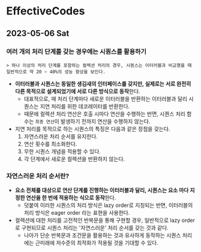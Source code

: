 # EffectiveCodes
## 2023-05-06 Sat
### 여러 개의 처리 단계를 갖는 경우에는 시퀀스를 활용하기
```
> 하나 이상의 처리 단계를 포함하는 컬렉션 처리의 경우, 시퀀스는 이터러블과 비교했을 때 일반적으로 약 20 ~ 40%의 성능 향상을 보인다.
```
* **이터러블과 시퀀스는 동일한 생김새의 인터페이스를 갖지만, 실제로는 서로 완전히 다른 목적으로 설계되었기에 서로 다른 방식으로 동작**한다.
  * 대표적으로, 매 처리 단계마다 새로운 이터러블을 반환하는 이터러블과 달리 시퀀스는 지연 처리를 위한 데코레이터를 반환한다.
  * 때문에 컬렉션 처리 연산은 호출 시마다 연산을 수행하는 반면, 시퀀스 처리 함수는 `최종 연산`이 발생하기 전까지 연산을 수행하지 않는다.
* 지연 처리를 목적으로 하는 시퀀스의 특징은 다음과 같은 장점을 갖는다.
  1. 자연스러운 처리 순서를 유지한다.
  2. 연산 횟수를 최소화한다.
  3. 무한 시퀀스 개념을 적용할 수 있다.
  4. 각 단계에서 새로운 컬렉션을 반환하지 않는다.

### 자연스러운 처리 순서란?
* **요소 전체를 대상으로 연산 단계를 진행하는 이터러블과 달리, 시퀀스는 요소 마다 지정한 연산을 한 번에 적용하는 식으로 동작**한다.
  * 덧붙여 이러한 시퀀스의 처리 방식은 lazy order로 지칭되는 반면, 이터러블의 처리 방식은 eager order 라는 표현을 사용한다.
* 컬렉션에 대한 처리를 고전적인 반복문을 통해 구현할 경우, 일반적으로 lazy order로 구현되므로 시퀀스 처리는 '자연스러운' 처리 순서를 갖는 것과 같다.
  * 나아가 단순 반복문과 조건문을 활용하는 것과 유사하게 동작하는 시퀀스 처리에는 근미래에 저수준의 최적화가 적용될 것을 기대할 수 있다.